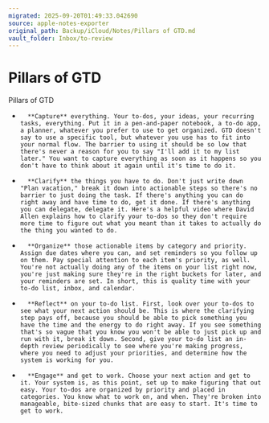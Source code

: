 ```yaml
---
migrated: 2025-09-20T01:49:33.042690
source: apple-notes-exporter
original_path: Backup/iCloud/Notes/Pillars of GTD.md
vault_folder: Inbox/to-review
---
```

# Pillars of GTD

Pillars of GTD

* 		**Capture** everything. Your to-dos, your ideas, your recurring tasks, everything. Put it in a pen-and-paper notebook, a to-do app, a planner, whatever you prefer to use to get organized. GTD doesn't say to use a specific tool, but whatever you use has to fit into your normal flow. The barrier to using it should be so low that there's never a reason for you to say "I'll add it to my list later." You want to capture everything as soon as it happens so you don't have to think about it again until it's time to do it.

* 		**Clarify** the things you have to do. Don't just write down "Plan vacation," break it down into actionable steps so there's no barrier to just doing the task. If there's anything you can do right away and have time to do, get it done. If there's anything you can delegate, delegate it. Here's a helpful video where David Allen explains how to clarify your to-dos so they don't require more time to figure out what you meant than it takes to actually do the thing you wanted to do.

* 		**Organize** those actionable items by category and priority. Assign due dates where you can, and set reminders so you follow up on them. Pay special attention to each item's priority, as well. You're not actually doing any of the items on your list right now, you're just making sure they're in the right buckets for later, and your reminders are set. In short, this is quality time with your to-do list, inbox, and calendar.

* 		**Reflect** on your to-do list. First, look over your to-dos to see what your next action should be. This is where the clarifying step pays off, because you should be able to pick something you have the time and the energy to do right away. If you see something that's so vague that you know you won't be able to just pick up and run with it, break it down. Second, give your to-do list an in-depth review periodically to see where you're making progress, where you need to adjust your priorities, and determine how the system is working for you.

* 		**Engage** and get to work. Choose your next action and get to it. Your system is, as this point, set up to make figuring that out easy. Your to-dos are organized by priority and placed in categories. You know what to work on, and when. They're broken into manageable, bite-sized chunks that are easy to start. It's time to get to work.

